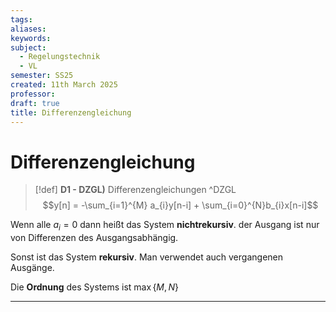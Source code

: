 ```yaml
---
tags: 
aliases: 
keywords: 
subject:
  - Regelungstechnik
  - VL
semester: SS25
created: 11th March 2025
professor:
draft: true
title: Differenzengleichung
---
```

 
# Differenzengleichung

> [!def] **D1 - DZGL)** Differenzengleichungen ^DZGL
> $$y[n] = -\sum_{i=1}^{M} a_{i}y[n-i] + \sum_{i=0}^{N}b_{i}x[n-i]$$

Wenn alle $a_{i}=0$ dann heißt das System **nichtrekursiv**. der Ausgang ist nur von Differenzen des Ausgangsabhängig.

Sonst ist das System **rekursiv**. Man verwendet auch vergangenen Ausgänge.

Die **Ordnung** des Systems ist $\max\{M,N\}$

---
